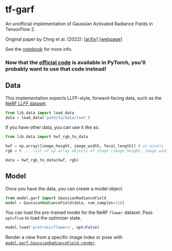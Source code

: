 # tf-garf

An unofficial implementation of Gaussian Activated Radiance Fields in TensorFlow 2.

Original paper by Chng et al. (2022): [[arXiv]](https://arxiv.org/abs/2204.05735) [[webpage]](https://sfchng.github.io/garf/)

See the [notebook](/garf.ipynb) for more info.

### Now that the [official code](https://github.com/sfchng/Gaussian-Activated-Radiance-Fields) is available in PyTorch, you'll probably want to use that code instead!

## Data

This implementation expects LLFF-style, forward-facing data, such as the [NeRF LLFF dataset](https://drive.google.com/drive/folders/14boI-o5hGO9srnWaaogTU5_ji7wkX2S7).

```python
from lib.data import load_data
data = load_data('path/to/data/root')
```

If you have other data, you can use it like so.

```python
from lib.data import hwf_rgb_to_data

hwf = np.array([image_height, image_width, focal_length]) # in pixels
rgb = # ... list of np.array objects of shape (image_height, image_width, 3)

data = hwf_rgb_to_data(hwf, rgb)
```

## Model

Once you have the data, you can create a model object.

```python
from model.garf import GaussianRadianceField
model = GaussianRadianceField(data, num_samples=128)
```

You can load the pre-trained model for the NeRF `flower` dataset. Pass `opt=True` to load the optimizer state.

```python
model.load('pretrain/flowers', opt=False)
````

Render a view from a specific image index or pose with [`model.garf.GaussianRadianceField.render`](https://github.com/laura-a-n-n/tf-garf/blob/main/model/garf.py#L160).
